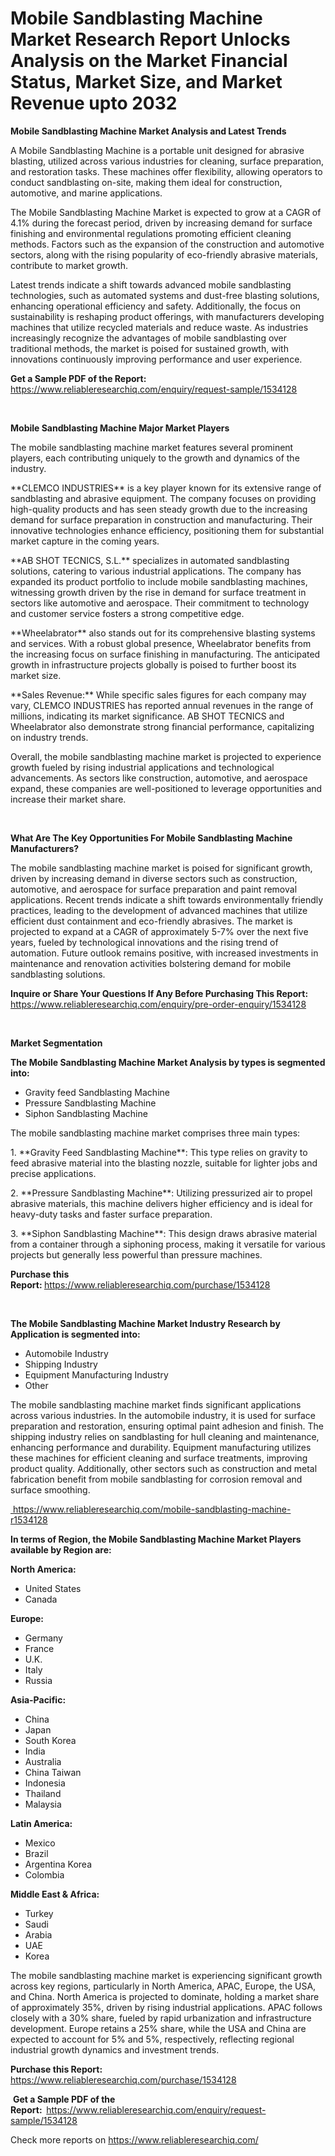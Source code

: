 <p><h1>Mobile Sandblasting Machine Market Research Report Unlocks Analysis on the Market Financial Status, Market Size, and Market Revenue upto 2032</h1></p><p><strong>Mobile Sandblasting Machine Market Analysis and Latest Trends</strong></p>
<p><p>A Mobile Sandblasting Machine is a portable unit designed for abrasive blasting, utilized across various industries for cleaning, surface preparation, and restoration tasks. These machines offer flexibility, allowing operators to conduct sandblasting on-site, making them ideal for construction, automotive, and marine applications. </p><p>The Mobile Sandblasting Machine Market is expected to grow at a CAGR of 4.1% during the forecast period, driven by increasing demand for surface finishing and environmental regulations promoting efficient cleaning methods. Factors such as the expansion of the construction and automotive sectors, along with the rising popularity of eco-friendly abrasive materials, contribute to market growth. </p><p>Latest trends indicate a shift towards advanced mobile sandblasting technologies, such as automated systems and dust-free blasting solutions, enhancing operational efficiency and safety. Additionally, the focus on sustainability is reshaping product offerings, with manufacturers developing machines that utilize recycled materials and reduce waste. As industries increasingly recognize the advantages of mobile sandblasting over traditional methods, the market is poised for sustained growth, with innovations continuously improving performance and user experience.</p></p>
<p><strong>Get a Sample PDF of the Report:&nbsp;</strong> <a href="https://www.reliableresearchiq.com/enquiry/request-sample/1534128?utm_campaign=2247&utm_medium=2&utm_source=Github&utm_content=ia&utm_term=17022025&utm_id=mobile-sandblasting-machine">https://www.reliableresearchiq.com/enquiry/request-sample/1534128</a></p>
<p>&nbsp;</p>
<p><strong>Mobile Sandblasting Machine Major Market Players</strong></p>
<p><p>The mobile sandblasting machine market features several prominent players, each contributing uniquely to the growth and dynamics of the industry.</p><p>**CLEMCO INDUSTRIES** is a key player known for its extensive range of sandblasting and abrasive equipment. The company focuses on providing high-quality products and has seen steady growth due to the increasing demand for surface preparation in construction and manufacturing. Their innovative technologies enhance efficiency, positioning them for substantial market capture in the coming years. </p><p>**AB SHOT TECNICS, S.L.** specializes in automated sandblasting solutions, catering to various industrial applications. The company has expanded its product portfolio to include mobile sandblasting machines, witnessing growth driven by the rise in demand for surface treatment in sectors like automotive and aerospace. Their commitment to technology and customer service fosters a strong competitive edge.</p><p>**Wheelabrator** also stands out for its comprehensive blasting systems and services. With a robust global presence, Wheelabrator benefits from the increasing focus on surface finishing in manufacturing. The anticipated growth in infrastructure projects globally is poised to further boost its market size.</p><p>**Sales Revenue:** While specific sales figures for each company may vary, CLEMCO INDUSTRIES has reported annual revenues in the range of millions, indicating its market significance. AB SHOT TECNICS and Wheelabrator also demonstrate strong financial performance, capitalizing on industry trends.</p><p>Overall, the mobile sandblasting machine market is projected to experience growth fueled by rising industrial applications and technological advancements. As sectors like construction, automotive, and aerospace expand, these companies are well-positioned to leverage opportunities and increase their market share.</p></p>
<p>&nbsp;</p>
<p><strong>What Are The Key Opportunities For Mobile Sandblasting Machine Manufacturers?</strong></p>
<p><p>The mobile sandblasting machine market is poised for significant growth, driven by increasing demand in diverse sectors such as construction, automotive, and aerospace for surface preparation and paint removal applications. Recent trends indicate a shift towards environmentally friendly practices, leading to the development of advanced machines that utilize efficient dust containment and eco-friendly abrasives. The market is projected to expand at a CAGR of approximately 5-7% over the next five years, fueled by technological innovations and the rising trend of automation. Future outlook remains positive, with increased investments in maintenance and renovation activities bolstering demand for mobile sandblasting solutions.</p></p>
<p><strong>Inquire or Share Your Questions If Any Before Purchasing This Report:</strong> <a href="https://www.reliableresearchiq.com/enquiry/pre-order-enquiry/1534128?utm_campaign=2247&utm_medium=2&utm_source=Github&utm_content=ia&utm_term=17022025&utm_id=mobile-sandblasting-machine">https://www.reliableresearchiq.com/enquiry/pre-order-enquiry/1534128</a></p>
<p>&nbsp;</p>
<p><strong>Market Segmentation</strong></p>
<p><strong>The Mobile Sandblasting Machine Market Analysis by types is segmented into:</strong></p>
<p><ul><li>Gravity feed Sandblasting Machine</li><li>Pressure Sandblasting Machine</li><li>Siphon Sandblasting Machine</li></ul></p>
<p><p>The mobile sandblasting machine market comprises three main types: </p><p>1. **Gravity Feed Sandblasting Machine**: This type relies on gravity to feed abrasive material into the blasting nozzle, suitable for lighter jobs and precise applications. </p><p>2. **Pressure Sandblasting Machine**: Utilizing pressurized air to propel abrasive materials, this machine delivers higher efficiency and is ideal for heavy-duty tasks and faster surface preparation. </p><p>3. **Siphon Sandblasting Machine**: This design draws abrasive material from a container through a siphoning process, making it versatile for various projects but generally less powerful than pressure machines.</p></p>
<p><strong>Purchase this Report:&nbsp;</strong><a href="https://www.reliableresearchiq.com/purchase/1534128?utm_campaign=2247&utm_medium=2&utm_source=Github&utm_content=ia&utm_term=17022025&utm_id=mobile-sandblasting-machine">https://www.reliableresearchiq.com/purchase/1534128</a></p>
<p>&nbsp;</p>
<p><strong>The Mobile Sandblasting Machine Market Industry Research by Application is segmented into:</strong></p>
<p><ul><li>Automobile Industry</li><li>Shipping Industry</li><li>Equipment Manufacturing Industry</li><li>Other</li></ul></p>
<p><p>The mobile sandblasting machine market finds significant applications across various industries. In the automobile industry, it is used for surface preparation and restoration, ensuring optimal paint adhesion and finish. The shipping industry relies on sandblasting for hull cleaning and maintenance, enhancing performance and durability. Equipment manufacturing utilizes these machines for efficient cleaning and surface treatments, improving product quality. Additionally, other sectors such as construction and metal fabrication benefit from mobile sandblasting for corrosion removal and surface smoothing.</p></p>
<p><a href="https://www.reliableresearchiq.com/mobile-sandblasting-machine-r1534128?utm_campaign=2247&utm_medium=2&utm_source=Github&utm_content=ia&utm_term=17022025&utm_id=mobile-sandblasting-machine">&nbsp;https://www.reliableresearchiq.com/mobile-sandblasting-machine-r1534128</a></p>
<p><strong>In terms of Region, the Mobile Sandblasting Machine Market Players available by Region are:</strong></p>
<p>
    <p> <strong> North America: </strong>
        <ul>
            <li>United States</li>
            <li>Canada</li>
        </ul>
        </p> 
    <p> <strong> Europe: </strong>
        <ul>
            <li>Germany</li>
            <li>France</li>
            <li>U.K.</li>
            <li>Italy</li>
            <li>Russia</li>
        </ul>
        </p> 
    <p> <strong> Asia-Pacific: </strong>
        <ul>
            <li>China</li>
            <li>Japan</li>
            <li>South Korea</li>
            <li>India</li>
            <li>Australia</li>
            <li>China Taiwan</li>
            <li>Indonesia</li>
            <li>Thailand</li>
            <li>Malaysia</li>
        </ul>
        </p> 
    <p> <strong> Latin America: </strong>
        <ul>
            <li>Mexico</li>
            <li>Brazil</li>
            <li>Argentina Korea</li>
            <li>Colombia</li>
        </ul>
        </p> 
    <p> <strong> Middle East & Africa: </strong>
        <ul>
            <li>Turkey</li>
            <li>Saudi</li>
            <li>Arabia</li>
            <li>UAE</li>
            <li>Korea</li>
        </ul>
    </p>
    </p>
<p><p>The mobile sandblasting machine market is experiencing significant growth across key regions, particularly in North America, APAC, Europe, the USA, and China. North America is projected to dominate, holding a market share of approximately 35%, driven by rising industrial applications. APAC follows closely with a 30% share, fueled by rapid urbanization and infrastructure development. Europe retains a 25% share, while the USA and China are expected to account for 5% and 5%, respectively, reflecting regional industrial growth dynamics and investment trends.</p></p>
<p><strong>Purchase this Report: </strong><a href="https://www.reliableresearchiq.com/purchase/1534128?utm_campaign=2247&utm_medium=2&utm_source=Github&utm_content=ia&utm_term=17022025&utm_id=mobile-sandblasting-machine">https://www.reliableresearchiq.com/purchase/1534128</a></p>
<p>&nbsp;<strong>Get a Sample PDF of the Report:&nbsp;&nbsp;</strong><a href="https://www.reliableresearchiq.com/enquiry/request-sample/1534128?utm_campaign=2247&utm_medium=2&utm_source=Github&utm_content=ia&utm_term=17022025&utm_id=mobile-sandblasting-machine">https://www.reliableresearchiq.com/enquiry/request-sample/1534128</a></p>
<p><strong></strong></p>
<p>Check more reports on <a href="https://www.reliableresearchiq.com/?utm_campaign=2247&utm_medium=2&utm_source=Github&utm_content=ia&utm_term=17022025&utm_id=mobile-sandblasting-machine">https://www.reliableresearchiq.com/</a></p>